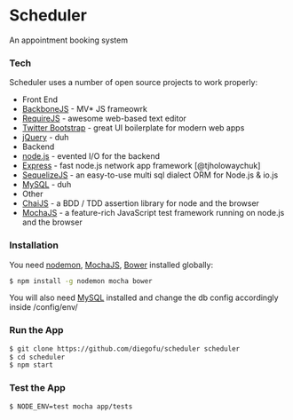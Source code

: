 # Scheduler

An appointment booking system

### Tech

Scheduler uses a number of open source projects to work properly:
* Front End
 * [BackboneJS] - MV* JS frameowrk
 * [RequireJS] - awesome web-based text editor
 * [Twitter Bootstrap] - great UI boilerplate for modern web apps
 * [jQuery] - duh
* Backend
 * [node.js] - evented I/O for the backend
 * [Express] - fast node.js network app framework [@tjholowaychuk]
 * [SequelizeJS] - an easy-to-use multi sql dialect ORM for Node.js & io.js
 * [MySQL] - duh
* Other
 * [ChaiJS] - a BDD / TDD assertion library for node and the browser
 * [MochaJS] - a feature-rich JavaScript test framework running on node.js and the browser

### Installation

You need [nodemon], [MochaJS], [Bower] installed globally:

```sh
$ npm install -g nodemon mocha bower
```
You will also need [MySQL] installed and change  the db config accordingly inside /config/env/

### Run the App
```sh
$ git clone https://github.com/diegofu/scheduler scheduler
$ cd scheduler
$ npm start
```
### Test the App
```sh
$ NODE_ENV=test mocha app/tests
```

[node.js]:http://nodejs.org
[Twitter Bootstrap]:http://twitter.github.com/bootstrap/
[jQuery]:http://jquery.com
[express]:http://expressjs.com
[AngularJS]:http://angularjs.org
[BackboneJS]:http://backbonejs.org
[RequireJS]:http://requirejs.org
[SequelizeJS]:http://sequelizejs.com
[MySQL]:https://www.mysql.com/
[ChaiJS]:http://chaijs.com/
[MochaJS]:http://mochajs.org/
[nodemon]:http://nodemon.io/
[Bower]:http://bower.io/